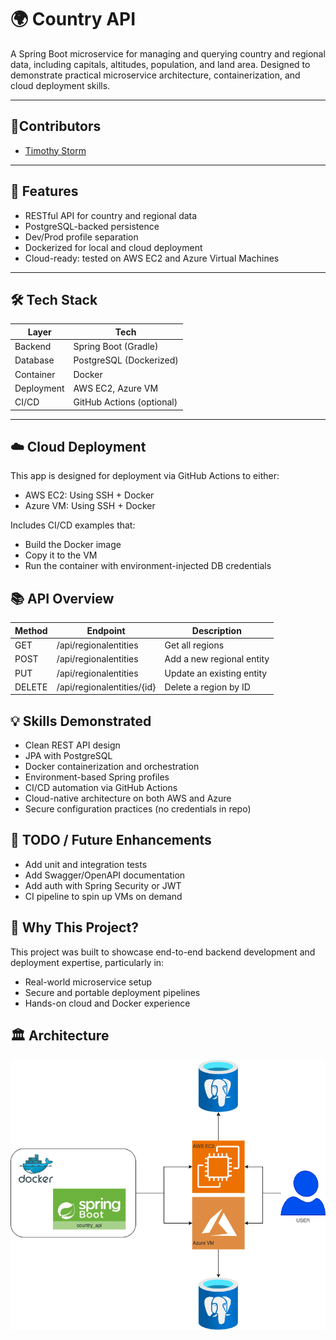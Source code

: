# 🌍 Country API

A Spring Boot microservice for managing and querying country and regional data, including capitals, altitudes,
population, and land area. Designed to demonstrate practical microservice architecture, containerization, and cloud
deployment skills.

---

## 👷Contributors

- [Timothy Storm](mailto:timothystorm@gmail.com)

---

## 🧩 Features

- RESTful API for country and regional data
- PostgreSQL-backed persistence
- Dev/Prod profile separation
- Dockerized for local and cloud deployment
- Cloud-ready: tested on AWS EC2 and Azure Virtual Machines

---

## 🛠️ Tech Stack

| Layer      | Tech                      |
|------------|---------------------------|
| Backend    | Spring Boot (Gradle)      |
| Database   | PostgreSQL (Dockerized)   |
| Container  | Docker                    |
| Deployment | AWS EC2, Azure VM         |
| CI/CD      | GitHub Actions (optional) |

---

## ☁️ Cloud Deployment

This app is designed for deployment via GitHub Actions to either:

- AWS EC2: Using SSH + Docker
- Azure VM: Using SSH + Docker

Includes CI/CD examples that:

- Build the Docker image
- Copy it to the VM
- Run the container with environment-injected DB credentials

## 📚 API Overview

| Method | Endpoint                   | Description               |
|--------|----------------------------|---------------------------|
| GET    | /api/regionalentities      | Get all regions           |
| POST   | /api/regionalentities      | Add a new regional entity |
| PUT    | /api/regionalentities      | Update an existing entity |
| DELETE | /api/regionalentities/{id} | Delete a region by ID     |

## 💡 Skills Demonstrated

- Clean REST API design
- JPA with PostgreSQL
- Docker containerization and orchestration
- Environment-based Spring profiles
- CI/CD automation via GitHub Actions
- Cloud-native architecture on both AWS and Azure
- Secure configuration practices (no credentials in repo)

## 🚧 TODO / Future Enhancements

- Add unit and integration tests
- Add Swagger/OpenAPI documentation
- Add auth with Spring Security or JWT
- CI pipeline to spin up VMs on demand

## 🧠 Why This Project?

This project was built to showcase end-to-end backend development and deployment expertise, particularly in:

- Real-world microservice setup
- Secure and portable deployment pipelines
- Hands-on cloud and Docker experience

## 🏛️ Architecture

![Architectural Diagram](./docs/spring_boot.architecture.png "Architectural Diagram")